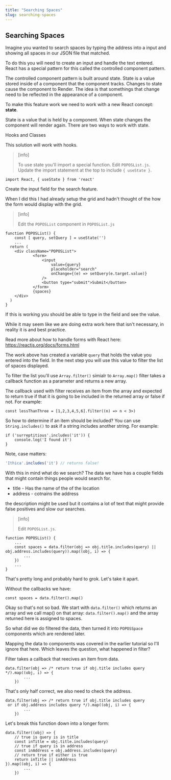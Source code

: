 ```yaml
---
title: "Searching Spaces"
slug: searching-spaces
---
```


## Searching Spaces

Imagine you wanted to search spaces by typing the address into a input and showing all spaces in our JSON file that matched. 

To do this you will need to create an input and handle the text entered. React has a special pattern for this called the controlled component pattern. 

The controlled component pattern is built around state. State is a value stored inside of a component that the component tracks. Changes to state cause the component to Render. The idea is that somethings that change need to be reflected in the appearance of a component. 

To make this feature work we need to work with a new React concept: **state**. 

State is a value that is held by a component. When state changes the component will render again. There are two ways to work with state. 

Hooks and Classes

This solution will work with hooks. 

> [info]
> 
> To use state you'll import a special function. Edit `POPOSList.js`. Update the import statement at the top to include `{ useState }`.
> 
```JS
import React, { useState } from 'react'
```
>

Create the input field for the search feature. 

When I did this I had already setup the grid and hadn't thought of the how the form would display with the grid. 

> [info]
>
> Edit the `POPOSList` component in `POPOSList.js`
> 
```JS
function POPOSList() {
	const [ query, setQuery ] = useState('')
	...
  return (
    <div className="POPOSList">
			<form>
				<input 
					value={query}
					placeholder="search"
					onChange={(e) => setQuery(e.target.value)}
				/>
				<button type="submit">Submit</button>
			</form>
			{spaces}
    </div>
  )
}
```
>

If this is working you should be able to type in the field and see the value. 

While it may seem like we are doing extra work here that isn't necessary, in reality it is and best practice. 

Read more about how to handle forms with React here: https://reactjs.org/docs/forms.html

The work above has created a variable `query` that holds the value you entered into the field. In the next step you will use this value to filter the list of spaces displayed. 

To filter the list you'll use `Array.filter()` simialr to `Array.map()` filter takes a callback function as a parameter and returns a new array. 

The callback used with filter receives an item from the array and expected to return true if that it is going to be included in the returned array or false if not. For example: 

```JS
const lessThanThree = [1,2,3,4,5,6].filter((n) => n < 3>)
```

So how to determine if an item should be included? You can use `String.includes()` to ask if a string includes another string. For example: 

```JS
if ('surreptitious'.includes('it')) {
	console.log('I found it')
}
```

Note, case matters: 

```js
'Ithica'.includes('it') // returns false!
```

With this in mind what do we search? The data we have has a couple fields that might contain things people would search for. 

- title - Has the name of the of the location
- address - cotnains the address

the description might be used but it contains a lot of text that might provide false positives and slow our searches. 

> [info]
> 
> Edit `POPOSList.js`.
> 
```JS
function POPOSList() {
	...
	const spaces = data.filter(obj => obj.title.includes(query) || obj.address.includes(query)).map((obj, i) => {
		...
	})
	...
}
```
> 

That's pretty long and probably hard to grok. Let's take it apart. 

Without the callbacks we have: 

```JS
const spaces = data.filter().map()
```

Okay so that's not so bad. We start with `data.filter()` which returns an array and we call map() on that array: `data.filter().map()` and the array returned here is assigned to spaces. 

So what did we do filtered the data, then turned it into `POPOSSpace` components which are rendered later. 

Mapping the data to components was covered in the earlier tutorial so I'll ignore that here. Which leaves the question, what happened in filter? 

Filter takes a callback that reecives an item from data. 

```JS
data.filter(obj => /* return true if obj.title includes query */).map((obj, i) => {
		...
	})
```

That's only half correct, we also need to check the address. 

```JS
data.filter(obj => /* return true if obj.title includes query 
 or if obj.address includes query */).map((obj, i) => {
		...
	})
```

Let's break this function down into a longer form: 


```JS
data.filter((obj) => {
	// true is query is in title
	const inTitle = obj.title.includes(query)
	// true if query is in address
	const inAddress = obj.address.includes(query)
	// return true if either is true
	return inTitle || inAddress
}).map((obj, i) => {
		...
	})
```



